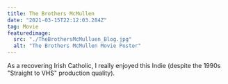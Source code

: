 ```yaml
---
title: The Brothers McMullen
date: "2021-03-15T22:12:03.284Z"
tag: Movie
featuredimage:
  src: "./TheBrothersMcMulluen_Blog.jpg"
  alt: "The Brothers McMullen Movie Poster"
---
```


As a recovering Irish Catholic, I really enjoyed this Indie (despite the 1990s "Straight to VHS" production quality).
